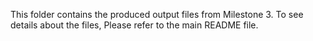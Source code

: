 This folder contains the produced output files from Milestone 3. To see details about the files, Please refer to the main README file.
